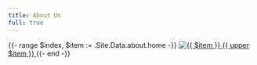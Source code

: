 ```yaml
---
title: About Us
full: true
---
```


<div class = 'grid-4'>                  
  {{- range $index, $item := .Site.Data.about.home -}}
  <a href = '/about-us/{{ $item }}/' class = 'card'>
    <img src = '/about/{{ $item }}{{ if eq $index 3 }}.png{{ else }}.jpg{{ end }}' alt = '{{ $item }}'>
    <span class = 'overlay'>
      {{ upper $item  }}
    </span>
  </a>
  {{- end -}}
</div>    

